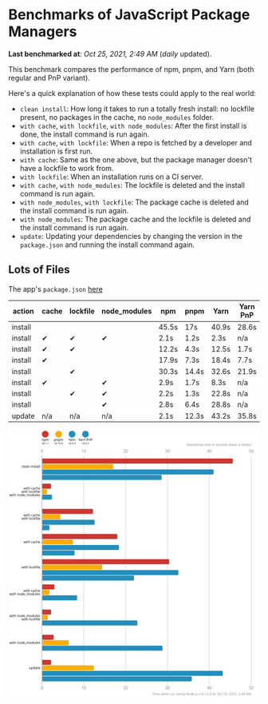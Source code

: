# Benchmarks of JavaScript Package Managers

**Last benchmarked at**: _Oct 25, 2021, 2:49 AM_ (_daily_ updated).

This benchmark compares the performance of npm, pnpm, and Yarn (both regular and PnP variant).

Here's a quick explanation of how these tests could apply to the real world:

- `clean install`: How long it takes to run a totally fresh install: no lockfile present, no packages in the cache, no `node_modules` folder.
- `with cache`, `with lockfile`, `with node_modules`: After the first install is done, the install command is run again.
- `with cache`, `with lockfile`: When a repo is fetched by a developer and installation is first run.
- `with cache`: Same as the one above, but the package manager doesn't have a lockfile to work from.
- `with lockfile`: When an installation runs on a CI server.
- `with cache`, `with node_modules`: The lockfile is deleted and the install command is run again.
- `with node_modules`, `with lockfile`: The package cache is deleted and the install command is run again.
- `with node_modules`: The package cache and the lockfile is deleted and the install command is run again.
- `update`: Updating your dependencies by changing the version in the `package.json` and running the install command again.

## Lots of Files

The app's `package.json` [here](https://github.com/pnpm/pnpm.github.io/blob/main/benchmarks/fixtures/alotta-files/package.json)

| action  | cache | lockfile | node_modules| npm | pnpm | Yarn | Yarn PnP |
| ---     | ---   | ---      | ---         | --- | ---  | ---  | ---      |
| install |       |          |             | 45.5s | 17s | 40.9s | 28.6s |
| install | ✔     | ✔        | ✔           | 2.1s | 1.2s | 2.3s | n/a |
| install | ✔     | ✔        |             | 12.2s | 4.3s | 12.5s | 1.7s |
| install | ✔     |          |             | 17.9s | 7.3s | 18.4s | 7.7s |
| install |       | ✔        |             | 30.3s | 14.4s | 32.6s | 21.9s |
| install | ✔     |          | ✔           | 2.9s | 1.7s | 8.3s | n/a |
| install |       | ✔        | ✔           | 2.2s | 1.3s | 22.8s | n/a |
| install |       |          | ✔           | 2.8s | 6.4s | 28.8s | n/a |
| update  | n/a | n/a | n/a | 2.1s | 12.3s | 43.2s | 35.8s |

![Graph of the alotta-files results](../../static/img/benchmarks/alotta-files.svg)